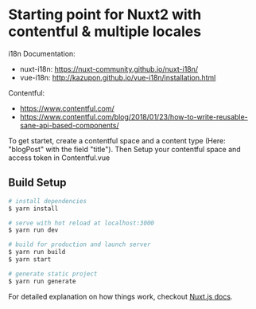 # Starting point for Nuxt2 with contentful & multiple locales 

i18n Documentation: 
- nuxt-i18n: https://nuxt-community.github.io/nuxt-i18n/
- vue-i18n: http://kazupon.github.io/vue-i18n/installation.html

Contentful:
- https://www.contentful.com/
- https://www.contentful.com/blog/2018/01/23/how-to-write-reusable-sane-api-based-components/


To get startet, create a contentful space and a content type (Here: "blogPost" with the field "title"). 
Then Setup your contentful space and access token in Contentful.vue

## Build Setup

``` bash
# install dependencies
$ yarn install

# serve with hot reload at localhost:3000
$ yarn run dev

# build for production and launch server
$ yarn run build
$ yarn start

# generate static project
$ yarn run generate
```

For detailed explanation on how things work, checkout [Nuxt.js docs](https://nuxtjs.org).
